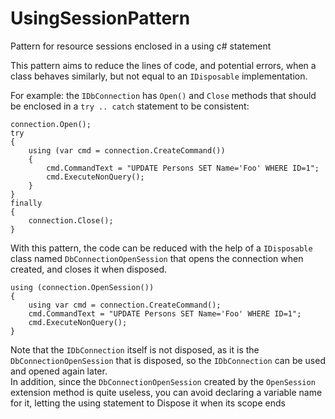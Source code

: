 # UsingSessionPattern
Pattern for resource sessions enclosed in a using c# statement

This pattern aims to reduce the lines of code, and potential errors, when a class behaves similarly, but not equal to an `IDisposable` implementation.

For example: the `IDbConnection` has `Open()` and `Close` methods that should be enclosed in a `try .. catch` statement to be consistent:

````
connection.Open();
try
{
	using (var cmd = connection.CreateCommand())
	{
		cmd.CommandText = "UPDATE Persons SET Name='Foo' WHERE ID=1";
		cmd.ExecuteNonQuery();
	}
}
finally
{
	connection.Close();
}
````

With this pattern, the code can be reduced with the help of a `IDisposable` class named `DbConnectionOpenSession` that opens the connection when created, and closes it when disposed.

````
using (connection.OpenSession())
{
	using var cmd = connection.CreateCommand();
	cmd.CommandText = "UPDATE Persons SET Name='Foo' WHERE ID=1";
	cmd.ExecuteNonQuery();
}
````

Note that the `IDbConnection` itself is not disposed, as it is the `DbConnectionOpenSession` that is disposed, so the `IDbConnection` can be used and opened again later.  
In addition, since the `DbConnectionOpenSession` created by the `OpenSession` extension method is quite useless, you can avoid declaring a variable name for it, letting the using statement to Dispose it when its scope ends